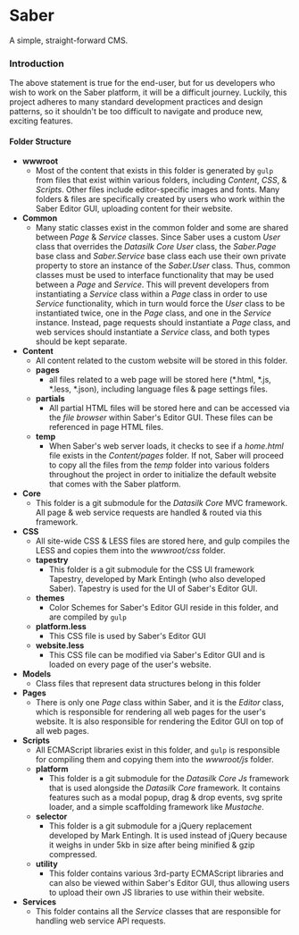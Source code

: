 ﻿# Saber
A simple, straight-forward CMS.

### Introduction
The above statement is true for the end-user, but for us developers who wish to work on the Saber platform, it will be a difficult journey. Luckily, this project adheres to many standard development practices and design patterns, so it shouldn't be too difficult to navigate and produce new, exciting features.

#### Folder Structure

* **wwwroot**
  * Most of the content that exists in this folder is generated by `gulp` from files that exist within various folders, including *Content*, *CSS*, & *Scripts*. Other files include editor-specific images and fonts. Many folders & files are specifically created by users who work within the Saber Editor GUI, uploading content for their website.
* **Common**
  * Many static classes exist in the common folder and some are shared between *Page* & *Service* classes. Since Saber uses a custom *User* class that overrides the *Datasilk Core* *User* class, the *Saber.Page* base class and *Saber.Service* base class each use their own private property to store an instance of the *Saber.User* class. Thus, common classes must be used to interface functionality that may be used between a *Page* and *Service*. This will prevent developers from instantiating a *Service* class within a *Page* class in order to use *Service* functionality, which in turn would force the *User* class to be instantiated twice, one in the *Page* class, and one in the *Service* instance. Instead, page requests should instantiate a *Page* class, and web services should instantiate a *Service* class, and both types should be kept separate.
* **Content**
  * All content related to the custom website will be stored in this folder. 
  * **pages**
    *  all files related to a web page will be stored here (*.html, *.js, *.less, *.json), including language files & page settings files.
  * **partials**
    * All partial HTML files will be stored here and can be accessed via the *file browser* within Saber's Editor GUI. These files can be referenced in page HTML files.
  * **temp**
    * When Saber's web server loads, it checks to see if a *home.html* file exists in the *Content/pages* folder. If not, Saber will proceed to copy all the files from the *temp* folder into various folders throughout the project in order to initialize the default website that comes with the Saber platform.
* **Core**
  * This folder is a git submodule for the *Datasilk Core* MVC framework. All page & web service requests are handled & routed via this framework.
* **CSS**
  * All site-wide CSS & LESS files are stored here, and gulp compiles the LESS and copies them into the *wwwroot/css* folder. 
  * **tapestry**
    * This folder is a git submodule for the CSS UI framework Tapestry, developed by Mark Entingh (who also developed Saber). Tapestry is used for the UI of Saber's Editor GUI.
  * **themes**
    * Color Schemes for Saber's Editor GUI reside in this folder, and are compiled by `gulp`
  * **platform.less**
    * This CSS file is used by Saber's Editor GUI
  * **website.less**
    * This CSS file can be modified via Saber's Editor GUI and is loaded on every page of the user's website.
* **Models**
  * Class files that represent data structures belong in this folder
* **Pages**
  * There is only one *Page* class within Saber, and it is the *Editor* class, which is responsible for rendering all web pages for the user's website. It is also responsible for rendering the Editor GUI on top of all web pages.
* **Scripts**
  * All ECMAScript libraries exist in this folder, and `gulp` is responsible for compiling them and copying them into the *wwwroot/js* folder. 
  * **platform**
    * This folder is a git submodule for the *Datasilk Core Js* framework that is used alongside the *Datasilk Core* framework. It contains features such as a modal popup, drag & drop events, svg sprite loader, and a simple scaffolding framework like *Mustache*.
  *  **selector**
     *  This folder is a git submodule for a jQuery replacement developed by Mark Entingh. It is used instead of jQuery because it weighs in under 5kb in size after being minified & gzip compressed.
  * **utility**
    * This folder contains various 3rd-party ECMAScript libraries and can also be viewed within Saber's Editor GUI, thus allowing users to upload their own JS libraries to use within their website.
* **Services**
  * This folder contains all the *Service* classes that are responsible for handling web service API requests.